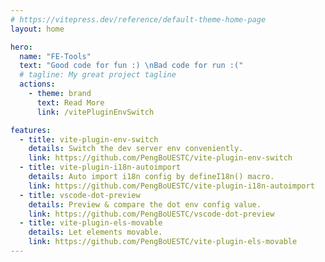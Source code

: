 ```yaml
---
# https://vitepress.dev/reference/default-theme-home-page
layout: home

hero:
  name: "FE-Tools"
  text: "Good code for fun :) \nBad code for run :("
  # tagline: My great project tagline
  actions:
    - theme: brand
      text: Read More
      link: /vitePluginEnvSwitch

features:
  - title: vite-plugin-env-switch
    details: Switch the dev server env conveniently.
    link: https://github.com/PengBoUESTC/vite-plugin-env-switch
  - title: vite-plugin-i18n-autoimport
    details: Auto import i18n config by defineI18n() macro.
    link: https://github.com/PengBoUESTC/vite-plugin-i18n-autoimport
  - title: vscode-dot-preview
    details: Preview & compare the dot env config value.
    link: https://github.com/PengBoUESTC/vscode-dot-preview
  - title: vite-plugin-els-movable
    details: Let elements movable.
    link: https://github.com/PengBoUESTC/vite-plugin-els-movable
---
```



